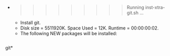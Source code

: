 * >>>>>>>>> Running inst-xtra-git.sh ...
  * Install git.
  * Disk size = 5511920K. Space Used = 12K. Runtime = 00:00:00:02.
  * The following NEW packages will be installed:
  ```bash
git*
  ```
